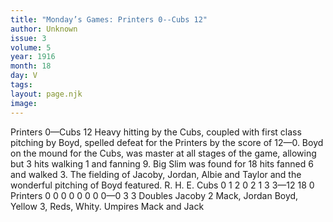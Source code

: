 ```yaml
---
title: "Monday’s Games: Printers 0--Cubs 12"
author: Unknown
issue: 3
volume: 5
year: 1916
month: 18
day: V
tags:
layout: page.njk
image:
---
```

Printers 0—Cubs 12   Heavy hitting by the Cubs, coupled with first class pitching by Boyd, spelled defeat for the Printers by the score of 12—0.   Boyd on the mound for the Cubs, was master at all stages of the game, allowing but 3 hits walking 1 and fanning 9.   Big Slim was found for 18 hits fanned 6 and walked 3.    The fielding of Jacoby, Jordan, Albie and Taylor and the wonderful pitching of Boyd featured.       R. H. E. Cubs 0 1 2 0 2 1 3 3—12 18 0 Printers 0 0 0 0 0 0 0 0—0 3 3    Doubles Jacoby 2 Mack, Jordan Boyd, Yellow 3, Reds, Whity.   Umpires Mack and Jack      


